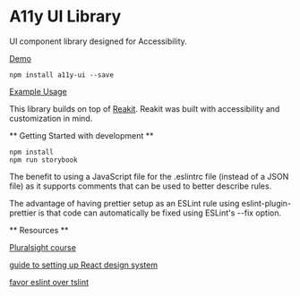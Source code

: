 # A11y UI Library

UI component library designed for Accessibility.

[Demo](https://msell.github.io/a11y-ui/?path=/story/themes--palettes)

```
npm install a11y-ui --save
```

[Example Usage](https://codesandbox.io/s/a11y-ui-tlnml)

This library builds on top of [Reakit](https://reakit.io/).  Reakit was built with accessibility and customization in mind.

** Getting Started with development **

```
npm install
npm run storybook
```

The benefit to using a JavaScript file for the .eslintrc file (instead of a JSON file) as it supports comments that can be used to better describe rules.

The advantage of having prettier setup as an ESLint rule using eslint-plugin-prettier is that code can automatically be fixed using ESLint's --fix option.

** Resources **

[Pluralsight course](https://app.pluralsight.com/guides/react-typescript-module-create)

[guide to setting up React design system](https://dev.to/swyx/quick-guide-to-setup-your-react--typescript-storybook-design-system-1c51)

[favor eslint over tslint](https://www.robertcooper.me/using-eslint-and-prettier-in-a-typescript-project)